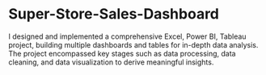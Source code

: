 # Super-Store-Sales-Dashboard
I designed and implemented a comprehensive Excel, Power BI, Tableau project, building multiple dashboards and tables for in-depth data analysis. The project encompassed key stages such as data processing, data cleaning, and data visualization to derive meaningful insights.
